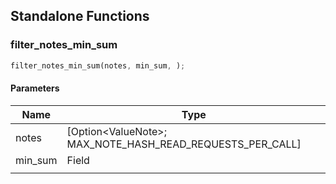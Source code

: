 ## Standalone Functions

### filter_notes_min_sum

```rust
filter_notes_min_sum(notes, min_sum, );
```

#### Parameters
| Name | Type |
| --- | --- |
| notes | [Option&lt;ValueNote&gt;; MAX_NOTE_HASH_READ_REQUESTS_PER_CALL] |
| min_sum | Field |
|  |  |

